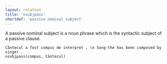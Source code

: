 ```yaml
---
layout: relation
title: 'nsubjpass'
shortdef: 'passive nominal subject'
---
```


A passive nominal subject is a noun phrase which is the syntactic subject of a passive clause.

~~~sdparse
Cântecul a fost compus de interpret . \n Song-the has been composed by singer .
nsubjpass(compus, Cântecul)
~~~
<!-- Interlanguage links updated Út zář 29 20:23:38 CEST 2020 -->
